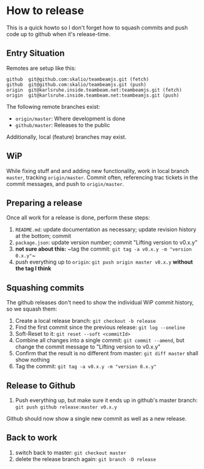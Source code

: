 # How to release
This is a quick howto so I don't forget how to squash commits and push code
up to github when it's release-time.

## Entry Situation
Remotes are setup like this:
```
github	git@github.com:skalio/teambeamjs.git (fetch)
github	git@github.com:skalio/teambeamjs.git (push)
origin	git@karlsruhe.inside.teambeam.net:teambeamjs.git (fetch)
origin	git@karlsruhe.inside.teambeam.net:teambeamjs.git (push)
```

The following remote branches exist:
* `origin/master`: Where development is done
* `github/master`: Releases to the public

Additionally, local (feature) branches may exist.

## WiP
While fixing stuff and and adding new functionality, work in local branch
`master`, tracking `origin/master`. Commit often, referencing trac tickets in
the commit messages, and push to `origin/master`.

## Preparing a release
Once all work for a release is done, perform these steps:

1. `README.md`: update documentation as necessary; update revision history
at the bottom; commit
1. `package.json`: update version number; commit "Lifting version to v0.x.y"
1. **not sure about this:** ~tag the commit: `git tag -a v0.x.y -m "version 0.x.y"`~
1. push everything up to `origin`: `git push origin master v0.x.y` **without the tag I think**

## Squashing commits
The github releases don't need to show the individual WiP commit history, so
we squash them:

1. Create a local release branch: `git checkout -b release`
1. Find the first commit since the previous release: `git log --oneline`
1. Soft-Reset to it: `git reset --soft <commitId>`
1. Combine all changes into a single commit: `git commit --amend`, but change the commit message to "Lifting version to v0.x.y"
1. Confirm that the result is no different from master: `git diff master` shall show nothing
1. Tag the commit: `git tag -a v0.x.y -m "version 0.x.y"`

## Release to Github
1. Push everything up, but make sure it ends up in github's master branch: `git push github release:master v0.x.y`

Github should now show a single new commit as well as a new release.

## Back to work
1. switch back to master: `git checkout master`
1. delete the release branch again: `git branch -D release`
